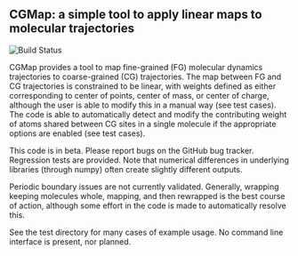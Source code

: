 ## CGMap: a simple tool to apply linear maps to molecular trajectories

![Build Status](https://travis-ci.org/uchicago-voth/cgmap.svg?branch=master)

CGMap provides a tool to map fine-grained (FG) molecular dynamics trajectories
to coarse-grained (CG) trajectories. The map between FG and CG trajectories is
constrained to be linear, with weights defined as either corresponding to center
of points, center of mass, or center of charge, although the user is able to
modify this in a manual way (see test cases). The code is able to automatically
detect and modify the contributing weight of atoms shared between CG sites in a
single molecule if the appropriate options are enabled (see test cases).

This code is in beta. Please report bugs on the GitHub bug tracker. Regression
tests are provided. Note that numerical differences in underlying libraries
(through numpy) often create slightly different outputs.

Periodic boundary issues are not currently validated. Generally, wrapping
keeping molecules whole, mapping, and then rewrapped is the best course of
action, although some effort in the code is made to automatically resolve this.

See the test directory for many cases of example usage. No command line
interface is present, nor planned.
